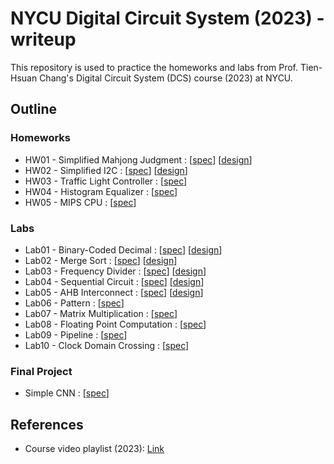 # NYCU Digital Circuit System (2023) - writeup
This repository is used to practice the homeworks and labs from Prof. Tien-Hsuan Chang's Digital Circuit System (DCS) course (2023) at NYCU.

## Outline
### Homeworks
* HW01 - Simplified Mahjong Judgment : [[spec](./HW01/DCS_HW01.pdf)] [[design](./HW01/SMJ.sv)]
* HW02 - Simplified I2C : [[spec](./HW02/DCS_HW02.pdf)] [[design](./HW02/I2S.sv)]
* HW03 - Traffic Light Controller : [[spec](./HW03/DCS_HW03.pdf)]
* HW04 - Histogram Equalizer : [[spec](./HW04/DCS_HW04.pdf)]
* HW05 - MIPS CPU : [[spec](./HW05/DCS_HW05.pdf)]

### Labs
* Lab01 - Binary-Coded Decimal : [[spec](./Lab01/DCS_Lab01.pdf)] [[design](./Lab01/BCD.sv)]
* Lab02 - Merge Sort : [[spec](./Lab02/DCS_Lab02.pdf)] [[design](./Lab02/Sort.sv)]
* Lab03 - Frequency Divider : [[spec](./Lab03/DCS_Lab03.pdf)] [[design](./Lab03/Counter.sv)]
* Lab04 - Sequential Circuit : [[spec](./Lab04/DCS_Lab04.pdf)] [[design](./Lab04/Seq.sv)]
* Lab05 - AHB Interconnect : [[spec](./Lab05/DCS_Lab05.pdf)] [[design](./Lab05/inter.sv)]
* Lab06 - Pattern : [[spec](./Lab06/DCS_Lab06.pdf)]
* Lab07 - Matrix Multiplication : [[spec](./Lab07/DCS_Lab07.pdf)]
* Lab08 - Floating Point Computation : [[spec](./Lab08/DCS_Lab08.pdf)]
* Lab09 - Pipeline : [[spec](./Lab09/DCS_Lab09.pdf)]
* Lab10 - Clock Domain Crossing : [[spec](./Lab10/DCS_Lab10.pdf)]

### Final Project
* Simple CNN : [[spec](./Final/DCS_Final_Project.pdf)]

## References
* Course video playlist (2023): [Link](https://www.youtube.com/playlist?list=PLCUEmRsKEgZ4p8HK5IXMrohliNuRttqpt)